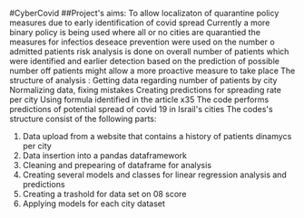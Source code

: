  #CyberCovid
 ##Project's aims: 
 To allow localizaton of quarantine policy measures due to early identification of covid spread
 Currently a more binary policy is being used where all or no cities are quarantied
 the measures for infectios deseace prevention were used on the number o admitted patients
 risk analysis is done on overall number of patients which were identified
 and earlier detection based on the  prediction of possible number off patients might allow a more proactive measure to take place
 The structure of analysis :
 Getting data regarding number of patients by city
 Normalizing data, fixing mistakes
 Creating predictions for spreading rate per city
 Using formula identified in the article x35
  The code performs predictions of potential spread of covid 19 in Israil's cities
  The codes's structure consist of the following parts:
1. Data upload from a website that contains a history of patients dinamycs  per city
2. Data  insertion into a pandas dataframework
3. Cleaning and prepearing of dataframe for analysis
4. Creating several models and classes for linear regression analysis and predictions
5. Creating a trashold for data set on 08 score
6. Applying models for each city dataset

